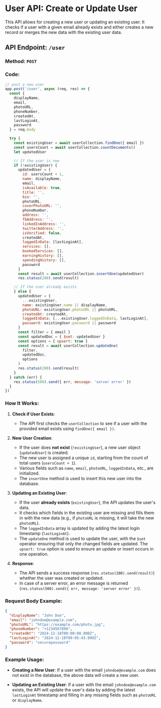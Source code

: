 # User API: Create or Update User

This API allows for creating a new user or updating an existing user. It checks if a user with a given email already exists and either creates a new record or merges the new data with the existing user data.

## API Endpoint: `/user`

### Method: `POST`

### Code:

```javascript
// post a new user
app.post('/user', async (req, res) => {
  const {
    displayName,
    email,
    photoURL,
    phoneNumber,
    createdAt,
    lastLoginAt,
    password
  } = req.body

  try {
    const existingUser = await userCollection.findOne({ email })
    const usersCount = await userCollection.countDocuments()
    let updatedUser

    // If the user is new
    if (!existingUser) {
      updatedUser = {
        id: usersCount + 1,
        name: displayName,
        email,
        isAvailable: true,
        title: '',
        bio: '',
        photoURL,
        coverPhotoURL: '',
        phoneNumber,
        address: '',
        fbAddress: '',
        linkedInAddress: '',
        twitterAddress: '',
        isVerified: false,
        createdAt,
        loggedInData: [lastLoginAt],
        services: [],
        bookedServices: [],
        earningHistory: [],
        spendingHistory: [],
        password
      }
      const result = await userCollection.insertOne(updatedUser)
      res.status(200).send(result)

    // If the user already exists
    } else {
      updatedUser = {
        ...existingUser,
        name: existingUser.name || displayName,
        photoURL: existingUser.photoURL || photoURL,
        createdAt: createdAt,
        loggedInData: [...existingUser.loggedInData, lastLoginAt],
        password: existingUser.password || password
      }
      const filter = { email }
      const updatedDoc = { $set: updatedUser }
      const options = { upsert: true }
      const result = await userCollection.updateOne(
        filter,
        updatedDoc,
        options
      )
      res.status(200).send(result)
    }
  } catch (err) {
    res.status(500).send({ err, message: 'server error' })
  }
})
```

### How It Works:

1. **Check if User Exists**:
   - The API first checks the `userCollection` to see if a user with the provided email exists using `findOne({ email })`.

2. **New User Creation**:
   - If the user does **not exist** (`!existingUser`), a new user object (`updatedUser`) is created.
   - The new user is assigned a unique `id`, starting from the count of total users (`usersCount + 1`).
   - Various fields such as `name`, `email`, `photoURL`, `loggedInData`, etc., are initialized.
   - The `insertOne` method is used to insert this new user into the database.

3. **Updating an Existing User**:
   - If the user **already exists** (`existingUser`), the API updates the user's data.
   - It checks which fields in the existing user are missing and fills them in with the new data (e.g., if `photoURL` is missing, it will take the new `photoURL`).
   - The `loggedInData` array is updated by adding the latest login timestamp (`lastLoginAt`).
   - The `updateOne` method is used to update the user, with the `$set` operator ensuring that only the changed fields are updated. The `upsert: true` option is used to ensure an update or insert occurs in one operation.

4. **Response**:
   - The API sends a success response (`res.status(200).send(result)`) whether the user was created or updated.
   - In case of a server error, an error message is returned (`res.status(500).send({ err, message: 'server error' })`).

### Request Body Example:

```json
{
  "displayName": "John Doe",
  "email": "johndoe@example.com",
  "photoURL": "https://example.com/photo.jpg",
  "phoneNumber": "+1234567890",
  "createdAt": "2024-12-18T00:00:00.000Z",
  "lastLoginAt": "2024-12-18T09:05:43.000Z",
  "password": "securepassword"
}
```

### Example Usage:

- **Creating a New User**: If a user with the email `johndoe@example.com` does not exist in the database, the above data will create a new user.
  
- **Updating an Existing User**: If a user with the email `johndoe@example.com` exists, the API will update the user's data by adding the latest `lastLoginAt` timestamp and filling in any missing fields such as `photoURL` or `displayName`.